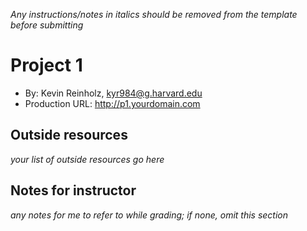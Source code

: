 *Any instructions/notes in italics should be removed from the template before submitting* 

# Project 1
+ By: Kevin Reinholz, kyr984@g.harvard.edu
+ Production URL: <http://p1.yourdomain.com>

## Outside resources
*your list of outside resources go here*

## Notes for instructor
*any notes for me to refer to while grading; if none, omit this section*
